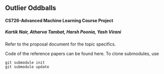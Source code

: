 ## Outlier Oddballs
#### CS726-Advanced Machine Learning Course Project

##### Kartik Nair, Atharva Tambat, Harsh Poonia, Yash Virani

Refer to the proposal document for the topic specifics.

Code of the reference papers can be found here.
To clone submodules, use
```
git submodule init
git submodule update
```
